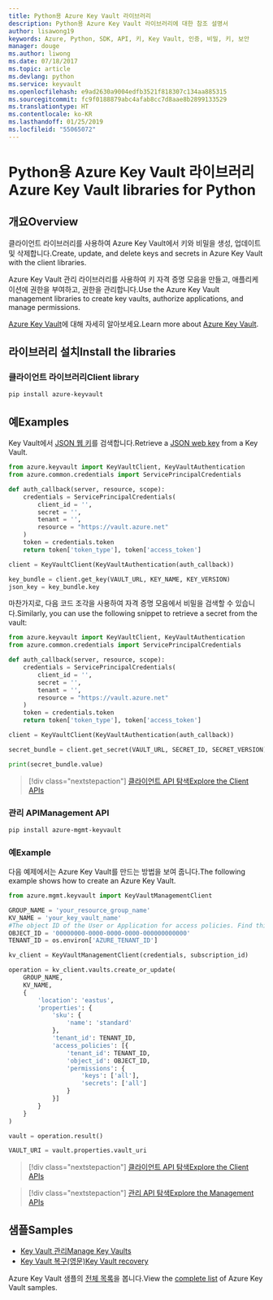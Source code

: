 ```yaml
---
title: Python용 Azure Key Vault 라이브러리
description: Python용 Azure Key Vault 라이브러리에 대한 참조 설명서
author: lisawong19
keywords: Azure, Python, SDK, API, 키, Key Vault, 인증, 비밀, 키, 보안
manager: douge
ms.author: liwong
ms.date: 07/18/2017
ms.topic: article
ms.devlang: python
ms.service: keyvault
ms.openlocfilehash: e9ad2630a9004edfb3521f818307c134aa885315
ms.sourcegitcommit: fc9f0188879abc4afab8cc7d8aae8b2899133529
ms.translationtype: HT
ms.contentlocale: ko-KR
ms.lasthandoff: 01/25/2019
ms.locfileid: "55065072"
---
```

# <a name="azure-key-vault-libraries-for-python"></a><span data-ttu-id="0f3cb-104">Python용 Azure Key Vault 라이브러리</span><span class="sxs-lookup"><span data-stu-id="0f3cb-104">Azure Key Vault libraries for Python</span></span>

## <a name="overview"></a><span data-ttu-id="0f3cb-105">개요</span><span class="sxs-lookup"><span data-stu-id="0f3cb-105">Overview</span></span>

<span data-ttu-id="0f3cb-106">클라이언트 라이브러리를 사용하여 Azure Key Vault에서 키와 비밀을 생성, 업데이트 및 삭제합니다.</span><span class="sxs-lookup"><span data-stu-id="0f3cb-106">Create, update, and delete keys and secrets in Azure Key Vault with the client libraries.</span></span>

<span data-ttu-id="0f3cb-107">Azure Key Vault 관리 라이브러리를 사용하여 키 자격 증명 모음을 만들고, 애플리케이션에 권한을 부여하고, 권한을 관리합니다.</span><span class="sxs-lookup"><span data-stu-id="0f3cb-107">Use the Azure Key Vault management libraries to create key vaults, authorize applications, and manage permissions.</span></span> 

<span data-ttu-id="0f3cb-108">[Azure Key Vault](/azure/key-vault/key-vault-whatis)에 대해 자세히 알아보세요.</span><span class="sxs-lookup"><span data-stu-id="0f3cb-108">Learn more about [Azure Key Vault](/azure/key-vault/key-vault-whatis).</span></span>

## <a name="install-the-libraries"></a><span data-ttu-id="0f3cb-109">라이브러리 설치</span><span class="sxs-lookup"><span data-stu-id="0f3cb-109">Install the libraries</span></span>

### <a name="client-library"></a><span data-ttu-id="0f3cb-110">클라이언트 라이브러리</span><span class="sxs-lookup"><span data-stu-id="0f3cb-110">Client library</span></span>

```bash
pip install azure-keyvault
```

## <a name="examples"></a><span data-ttu-id="0f3cb-111">예</span><span class="sxs-lookup"><span data-stu-id="0f3cb-111">Examples</span></span>

<span data-ttu-id="0f3cb-112">Key Vault에서 [JSON 웹 키](https://tools.ietf.org/html/draft-ietf-jose-json-web-key-18)를 검색합니다.</span><span class="sxs-lookup"><span data-stu-id="0f3cb-112">Retrieve a [JSON web key](https://tools.ietf.org/html/draft-ietf-jose-json-web-key-18) from a Key Vault.</span></span>

```python
from azure.keyvault import KeyVaultClient, KeyVaultAuthentication
from azure.common.credentials import ServicePrincipalCredentials

def auth_callback(server, resource, scope):
    credentials = ServicePrincipalCredentials(
        client_id = '',
        secret = '',
        tenant = '',
        resource = "https://vault.azure.net"
    )
    token = credentials.token
    return token['token_type'], token['access_token']

client = KeyVaultClient(KeyVaultAuthentication(auth_callback))

key_bundle = client.get_key(VAULT_URL, KEY_NAME, KEY_VERSION)
json_key = key_bundle.key
```

<span data-ttu-id="0f3cb-113">마찬가지로, 다음 코드 조각을 사용하여 자격 증명 모음에서 비밀을 검색할 수 있습니다.</span><span class="sxs-lookup"><span data-stu-id="0f3cb-113">Similarly, you can use the following snippet to retrieve a secret from the vault:</span></span>

```python
from azure.keyvault import KeyVaultClient, KeyVaultAuthentication
from azure.common.credentials import ServicePrincipalCredentials

def auth_callback(server, resource, scope):
    credentials = ServicePrincipalCredentials(
        client_id = '',
        secret = '',
        tenant = '',
        resource = "https://vault.azure.net"
    )
    token = credentials.token
    return token['token_type'], token['access_token']

client = KeyVaultClient(KeyVaultAuthentication(auth_callback))

secret_bundle = client.get_secret(VAULT_URL, SECRET_ID, SECRET_VERSION)

print(secret_bundle.value)
```

> [!div class="nextstepaction"]
> [<span data-ttu-id="0f3cb-114">클라이언트 API 탐색</span><span class="sxs-lookup"><span data-stu-id="0f3cb-114">Explore the Client APIs</span></span>](/python/api/overview/azure/keyvault/client)

### <a name="management-api"></a><span data-ttu-id="0f3cb-115">관리 API</span><span class="sxs-lookup"><span data-stu-id="0f3cb-115">Management API</span></span>

```bash
pip install azure-mgmt-keyvault
```

### <a name="example"></a><span data-ttu-id="0f3cb-116">예</span><span class="sxs-lookup"><span data-stu-id="0f3cb-116">Example</span></span>
<span data-ttu-id="0f3cb-117">다음 예제에서는 Azure Key Vault를 만드는 방법을 보여 줍니다.</span><span class="sxs-lookup"><span data-stu-id="0f3cb-117">The following example shows how to create an Azure Key Vault.</span></span> 

```python
from azure.mgmt.keyvault import KeyVaultManagementClient

GROUP_NAME = 'your_resource_group_name'
KV_NAME = 'your_key_vault_name'
#The object ID of the User or Application for access policies. Find this number in the portal
OBJECT_ID = '00000000-0000-0000-0000-000000000000'
TENANT_ID = os.environ['AZURE_TENANT_ID']

kv_client = KeyVaultManagementClient(credentials, subscription_id)

operation = kv_client.vaults.create_or_update(
    GROUP_NAME,
    KV_NAME,
    {
        'location': 'eastus',
        'properties': {
            'sku': {
                'name': 'standard'
            },
            'tenant_id': TENANT_ID,
            'access_policies': [{
                'tenant_id': TENANT_ID,
                'object_id': OBJECT_ID,
                'permissions': {
                    'keys': ['all'],
                    'secrets': ['all']
                }
            }]
        }
    }
)

vault = operation.result()

VAULT_URI = vault.properties.vault_uri
```
> [!div class="nextstepaction"]
> [<span data-ttu-id="0f3cb-118">클라이언트 API 탐색</span><span class="sxs-lookup"><span data-stu-id="0f3cb-118">Explore the Client APIs</span></span>](/python/api/overview/azure/keyvault/client)

> [!div class="nextstepaction"]
> [<span data-ttu-id="0f3cb-119">관리 API 탐색</span><span class="sxs-lookup"><span data-stu-id="0f3cb-119">Explore the Management APIs</span></span>](/python/api/overview/azure/keyvault/management)

## <a name="samples"></a><span data-ttu-id="0f3cb-120">샘플</span><span class="sxs-lookup"><span data-stu-id="0f3cb-120">Samples</span></span>
* <span data-ttu-id="0f3cb-121">[Key Vault 관리][1]</span><span class="sxs-lookup"><span data-stu-id="0f3cb-121">[Manage Key Vaults][1]</span></span> 
* <span data-ttu-id="0f3cb-122">[Key Vault 복구(영문)][2]</span><span class="sxs-lookup"><span data-stu-id="0f3cb-122">[Key Vault recovery][2]</span></span>

[1]: https://azure.microsoft.com/resources/samples/key-vault-python-manage/
[2]: https://azure.microsoft.com/resources/samples/key-vault-recovery-python/

<span data-ttu-id="0f3cb-123">Azure Key Vault 샘플의 [전체 목록](https://azure.microsoft.com/resources/samples/?platform=python&term=key+vault)을 봅니다.</span><span class="sxs-lookup"><span data-stu-id="0f3cb-123">View the [complete list](https://azure.microsoft.com/resources/samples/?platform=python&term=key+vault) of Azure Key Vault samples.</span></span> 
